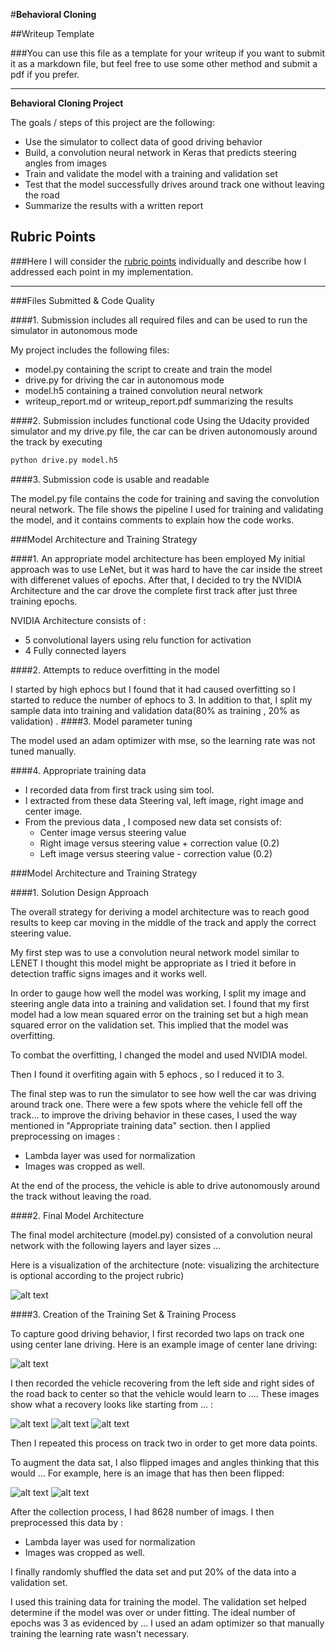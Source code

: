 #**Behavioral Cloning** 

##Writeup Template

###You can use this file as a template for your writeup if you want to submit it as a markdown file, but feel free to use some other method and submit a pdf if you prefer.

---

**Behavioral Cloning Project**

The goals / steps of this project are the following:
* Use the simulator to collect data of good driving behavior
* Build, a convolution neural network in Keras that predicts steering angles from images
* Train and validate the model with a training and validation set
* Test that the model successfully drives around track one without leaving the road
* Summarize the results with a written report


[//]: # (Image References)

[image1]: ./Report/Model_Arch.PNG "Model Visualization"
[image2]: ./Report/center_Straight.jpg "CenterImage"
[image3]: ./Report/center_right.jpg "Recovery Image"
[image4]: ./Report/center_left.jpg "Recovery Image"
[image5]: ./Report/center_2017_11_10_14_19_54_143.jpg "Recovery Image"
[image6]: ./Report/center-2017-02-06-16-20-04-855.jpg "Normal Image"
[image7]: ./Report/center-2017-02-06-16-20-04-855-flipped.jpg "Flipped Image"

## Rubric Points
###Here I will consider the [rubric points](https://review.udacity.com/#!/rubrics/432/view) individually and describe how I addressed each point in my implementation.  

---
###Files Submitted & Code Quality

####1. Submission includes all required files and can be used to run the simulator in autonomous mode

My project includes the following files:
* model.py containing the script to create and train the model
* drive.py for driving the car in autonomous mode
* model.h5 containing a trained convolution neural network 
* writeup_report.md or writeup_report.pdf summarizing the results

####2. Submission includes functional code
Using the Udacity provided simulator and my drive.py file, the car can be driven autonomously around the track by executing 
```sh
python drive.py model.h5
```

####3. Submission code is usable and readable

The model.py file contains the code for training and saving the convolution neural network. The file shows the pipeline I used for training and validating the model, and it contains comments to explain how the code works.

###Model Architecture and Training Strategy

####1. An appropriate model architecture has been employed
My initial approach was to use LeNet, but it was hard to have the car inside the street with differenet values of epochs.
After that, I decided to try the NVIDIA Architecture and the car drove the complete first track after just three training epochs.

NVIDIA Architecture consists of :
* 5 convolutional layers using relu function for activation
* 4 Fully connected layers


####2. Attempts to reduce overfitting in the model

 I started by high ephocs but I found that it had caused overfitting so I started to reduce the number of ephocs to 3. In addition to that, I split my sample data into training and validation data(80% as training , 20% as validation) .
####3. Model parameter tuning

The model used an adam optimizer with mse, so the learning rate was not tuned manually.

####4. Appropriate training data
 * I recorded data from first track using sim tool.
 * I extracted from these data Steering val, left image, right image and center image.
 * From the previous data , I composed new data set consists of:
    * Center image versus steering value 
    * Right image versus steering value + correction value (0.2)
    * Left image versus steering value - correction value (0.2)

###Model Architecture and Training Strategy

####1. Solution Design Approach

The overall strategy for deriving a model architecture was to reach good results to keep car moving in the middle of the track and apply the correct steering value.

My first step was to use a convolution neural network model similar to LENET I thought this model might be appropriate as I tried it before in detection traffic signs images and it works well.

In order to gauge how well the model was working, I split my image and steering angle data into a training and validation set. I found that my first model had a low mean squared error on the training set but a high mean squared error on the validation set. 
This implied that the model was overfitting. 

To combat the overfitting, I changed the model and used NVIDIA model.

Then I found it overfiting again with 5 ephocs , so I reduced it to 3. 

The final step was to run the simulator to see how well the car was driving around track one. There were a few spots where the vehicle fell off the track... to improve the driving behavior in these cases, I used the way mentioned in "Appropriate training data" section.
then I applied preprocessing on images :
* Lambda layer was used for normalization
* Images was cropped as well.


At the end of the process, the vehicle is able to drive autonomously around the track without leaving the road.

####2. Final Model Architecture

The final model architecture (model.py) consisted of a convolution neural network with the following layers and layer sizes ...

Here is a visualization of the architecture (note: visualizing the architecture is optional according to the project rubric)

![alt text][image1]

####3. Creation of the Training Set & Training Process

To capture good driving behavior, I first recorded two laps on track one using center lane driving. Here is an example image of center lane driving:

![alt text][image2]

I then recorded the vehicle recovering from the left side and right sides of the road back to center so that the vehicle would learn to .... These images show what a recovery looks like starting from ... :

![alt text][image3]
![alt text][image4]
![alt text][image5]

Then I repeated this process on track two in order to get more data points.

To augment the data sat, I also flipped images and angles thinking that this would ... For example, here is an image that has then been flipped:

![alt text][image6]
![alt text][image7]


After the collection process, I had 8628 number of imags. I then preprocessed this data by :
* Lambda layer was used for normalization
* Images was cropped as well.


I finally randomly shuffled the data set and put 20% of the data into a validation set. 

I used this training data for training the model. The validation set helped determine if the model was over or under fitting. The ideal number of epochs was 3 as evidenced by ... I used an adam optimizer so that manually training the learning rate wasn't necessary.
